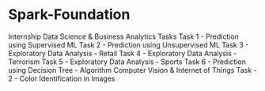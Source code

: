 # Spark-Foundation
Internship
Data Science & Business Analytics Tasks
Task 1 - Prediction using Supervised ML
Task 2 - Prediction using Unsupervised ML
Task 3 - Exploratory Data Analysis - Retail
Task 4 - Exploratory Data Analysis - Terrorism
Task 5 - Exploratory Data Analysis - Sports
Task 6 - Prediction using Decision Tree - Algorithm
Computer Vision & Internet of Things
Task - 2 - Color Identification in Images

